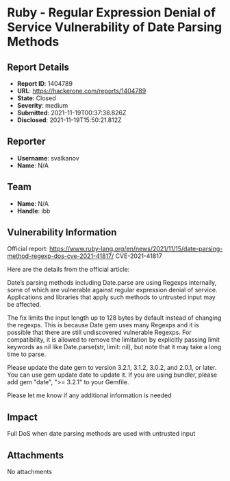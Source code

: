 # Ruby - Regular Expression Denial of Service Vulnerability of Date Parsing Methods

## Report Details
- **Report ID**: 1404789
- **URL**: https://hackerone.com/reports/1404789
- **State**: Closed
- **Severity**: medium
- **Submitted**: 2021-11-19T00:37:38.826Z
- **Disclosed**: 2021-11-19T15:50:21.812Z

## Reporter
- **Username**: svalkanov
- **Name**: N/A

## Team
- **Name**: N/A
- **Handle**: ibb

## Vulnerability Information
Official report:
https://www.ruby-lang.org/en/news/2021/11/15/date-parsing-method-regexp-dos-cve-2021-41817/
CVE-2021-41817

Here are the details from the official article:
>
Date’s parsing methods including Date.parse are using Regexps internally, some of which are vulnerable against regular expression denial of service. Applications and libraries that apply such methods to untrusted input may be affected.
>
The fix limits the input length up to 128 bytes by default instead of changing the regexps. This is because Date gem uses many Regexps and it is possible that there are still undiscovered vulnerable Regexps. For compatibility, it is allowed to remove the limitation by explicitly passing limit keywords as nil like Date.parse(str, limit: nil), but note that it may take a long time to parse.
>
Please update the date gem to version 3.2.1, 3.1.2, 3.0.2, and 2.0.1, or later. You can use gem update date to update it. If you are using bundler, please add gem "date", ">= 3.2.1" to your Gemfile.

Please let me know if any additional information is needed

## Impact

Full DoS when date parsing methods are used with untrusted input

## Attachments
No attachments

